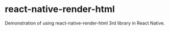 # react-native-render-html
Demonstration of using react-native-render-html 3rd library in React Native.
